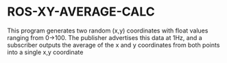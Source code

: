 # ROS-XY-AVERAGE-CALC
This program generates two random (x,y) coordinates with float values ranging from 0->100. The publisher advertises this data at 1Hz, and a subscriber outputs the average of the x and y coordinates from both points into a single x,y coordinate

